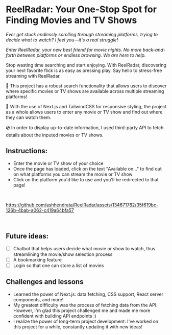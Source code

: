 # ReelRadar: Your One-Stop Spot for Finding Movies and TV Shows 

*Ever get stuck endlessly scrolling through streaming platforms, trying to decide what to watch? I feel you—it's a real struggle!*

*Enter ReelRadar, your new best friend for movie nights. No more back-and-forth between platforms or endless browsing. We are here to help.*


Stop wasting time searching and start enjoying. With ReelRadar, discovering your next favorite flick is as easy as pressing play. Say hello to stress-free streaming with ReelRadar. &nbsp;

🎥 This project has a robust search functionality that allows users to discover where specific movies or TV shows are available across multiple streaming platforms! &nbsp;

🍿 With the use of Next.js and TailwindCSS for responsive styling, the project as a whole allows users to enter any movie or TV show and find out where they can watch them. &nbsp;

💿 In order to display up-to-date information, I used third-party API to fetch details about the inputed movies or TV shows.

## Instructions:
- Enter the movie or TV show of your choice
- Once the page has loaded, click on the text "Available on..." to find out on what platforms you can stream the movie or TV show
- Click on the platform you'd like to use and you'll be redirected to that page!

&nbsp;

https://github.com/ashhendrata/ReelRadar/assets/134671782/35f619bc-126b-4bab-a062-c419a64bfa57

&nbsp;

## Future ideas:
- [ ] Chatbot that helps users decide what movie or show to watch, thus streamlining the movie/show selection process
- [ ] A bookmarking feature
- [ ] Login so that one can store a list of movies

## Challenges and lessons
- Learned the power of Next.js: data fetching, CSS support, React server components, and more!
- My greatest difficulty was the process of fetching data from the API. However, I'm glad this project challenged me and made me more confident with building API endpoints :)
- I realize the power of long-term project development: I've worked on this project for a while, constantly updating it with new ideas!
